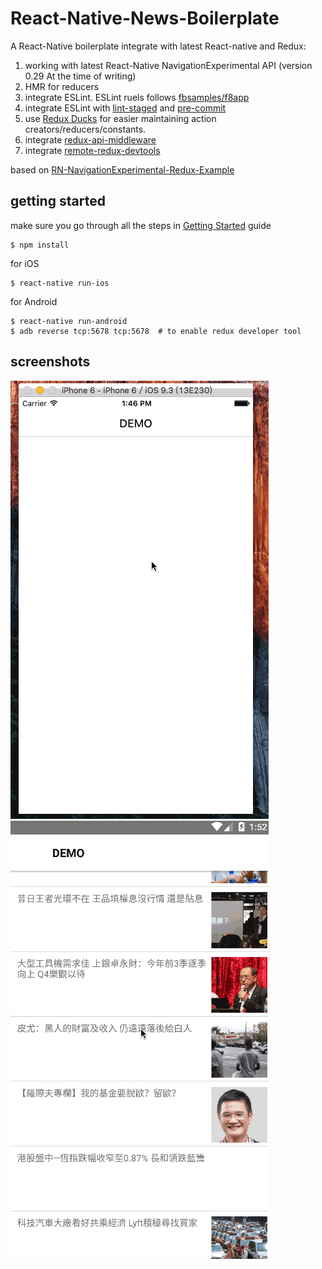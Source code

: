 # React-Native-News-Boilerplate

A React-Native boilerplate integrate with latest React-native and Redux:

1. working with latest React-Native NavigationExperimental API (version 0.29 At the time of writing)
1. HMR for reducers
1. integrate ESLint. ESLint ruels follows [fbsamples/f8app](https://github.com/fbsamples/f8app/blob/master/.eslintrc)
1. integrate ESLint with [lint-staged](https://github.com/okonet/lint-staged) and [pre-commit](https://github.com/jish/pre-commit)
1. use [Redux Ducks](https://github.com/erikras/ducks-modular-redux) for easier maintaining action creators/reducers/constants.
1. integrate [redux-api-middleware](https://github.com/agraboso/redux-api-middleware)
1. integrate [remote-redux-devtools](https://github.com/zalmoxisus/remote-redux-devtools)

based on [RN-NavigationExperimental-Redux-Example](https://github.com/jlyman/RN-NavigationExperimental-Redux-Example) 

## getting started

make sure you go through all the steps in [Getting Started](https://facebook.github.io/react-native/docs/getting-started.html) guide

```
$ npm install
```

for iOS 
```
$ react-native run-ios 
```

for Android
```
$ react-native run-android
$ adb reverse tcp:5678 tcp:5678  # to enable redux developer tool
```
## screenshots

![ios screenshot](demo/ios.gif?raw=true "Screencast of ios functionality")
![android screenshot](demo/android.gif?raw=true "Screencast of android functionality")
